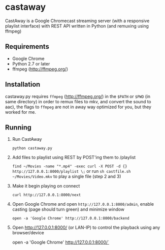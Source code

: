 castaway
========
CastAway is a Google Chromecast streaming server (with a responsive playlist interface) with REST API written in Python (and remuxing using ffmpeg)

Requirements
------------
* Google Chrome
* Python 2.7 or later
* ffmpeg (http://ffmpeg.org/)

Installation
------------
castaway.py requires `ffmpeg` (http://ffmpeg.org/) in the `$PATH` or `$PWD` (in same directory) in order to remux files to mkv, and convert the sound to aac), the flags to `ffmpeg` are not in away way optimized for you, but they worked for me.

Running
-------

1. Run CastAway
   
   `python castaway.py`

2. Add files to playlist using REST by POST'ing them to /playlist
   
   `find ~/Movies -name "*.mp4" -exec curl -X POST -d {} http://127.0.0.1:8000/playlist \;`
   or run `sh castfile.sh ~/Movies/Video.mkv` to play a single file (step 2 and 3)

3. Make it begin playing on connect
   
   `curl http://127.0.0.1:8000/next`

4. Open Google Chrome and open `http://127.0.0.1:8000/admin`, enable casting (page should turn green) and minimize window
   
   `open -a 'Google Chrome' http://127.0.0.1:8000/backend`

5. Open http://127.0.0.1:8000/ (or LAN-IP) to control the playback using any browser/device
   
   open -a 'Google Chrome' http://127.0.0.1:8000/`
